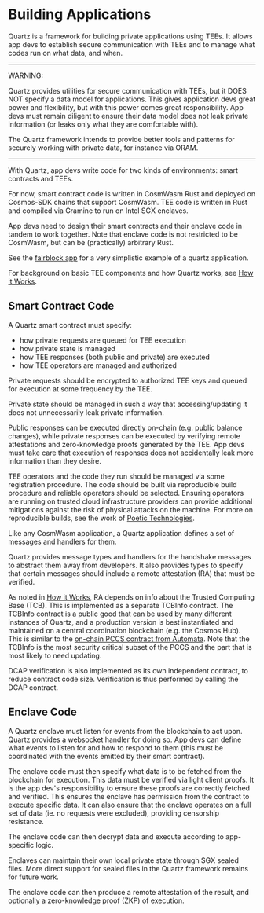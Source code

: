 # Building Applications

Quartz is a framework for building private applications using TEEs. 
It allows app devs to establish secure communication with TEEs
and to manage what codes run on what data, and when. 

---
WARNING:

Quartz provides utilities for secure communication with TEEs,
but it DOES NOT specify a data model for applications. This gives application
devs great power and flexibility, but with this power comes great
responsibility. App devs must remain diligent to ensure their data model does
not leak private information (or leaks only what they are comfortable with). 

The Quartz framework intends to provide better tools and patterns for securely
working with private data, for instance via ORAM.

---

With Quartz, app devs write code for two kinds of environments: smart contracts and TEEs. 

For now, smart contract code is written in CosmWasm Rust and deployed on Cosmos-SDK chains that support CosmWasm.
TEE code is written in Rust and compiled via Gramine to run on Intel SGX enclaves.

App devs need to design their smart contracts and their enclave code in tandem to work together. 
Note that enclave code is not restricted to be CosmWasm, but can be (practically) arbitrary Rust.

See the [fairblock app][fairblock_app] for a very simplistic example of a quartz
application.

For background on basic TEE components and how Quartz works, see [How it
Works][how_it_works].

## Smart Contract Code

A Quartz smart contract must specify:

- how private requests are queued for TEE execution 
- how private state is managed
- how TEE responses (both public and private) are executed 
- how TEE operators are managed and authorized

Private requests should be encrypted to authorized TEE keys and queued for
execution at some frequency by the TEE.

Private state should be managed in such a way that accessing/updating it does
not unnecessarily leak private information.

Public responses can be executed directly on-chain (e.g. public balance
changes), while private responses can be executed by verifying remote
attestations and zero-knowledge proofs generated by the TEE. App devs must take
care that execution of responses does not accidentally leak more information
than they desire.

TEE operators and the code they run should be managed via some registration procedure. 
The code should be built via reproducible build procedure and reliable operators
should be selected. Ensuring operators are running on trusted cloud
infrastructure providers can provide additional mitigations against the risk of
physical attacks on the machine. For more on reproducible builds, see the work
of [Poetic Technologies][poetic].

Like any CosmWasm application, a Quartz application defines a set of messages
and handlers for them.

Quartz provides message types and handlers for the handshake messages to
abstract them away from developers. It also provides types to specify that
certain messages should include a remote attestation (RA) that must be verified.

As noted in [How it Works][how_it_works], RA depends on info about the Trusted Computing
Base (TCB). This is implemented as a separate TCBInfo contract. The TCBInfo
contract is a public good that can be used by many different instances of
Quartz, and a production version is best instantiated and maintained on a
central coordination blockchain (e.g. the Cosmos Hub). This is similar to the
[on-chain PCCS contract from Automata][automata-pccs]. Note that the TCBInfo is the most security critical subset of
the PCCS and the part that is most likely to need updating. 

DCAP verification is also implemented as its own independent contract, to reduce
contract code size. Verification is thus performed by calling the DCAP contract.

## Enclave Code

A Quartz enclave must listen for events from the blockchain to act upon. Quartz
provides a websocket handler for doing so. App devs can define what events to
listen for and how to respond to them (this must be coordinated with the events
emitted by their smart contract).

The enclave code must then specify what data is to be fetched from the
blockchain for execution. This data must be verified via light client proofs.
It is the app dev's responsibility to ensure these proofs are correctly fetched and
verified. This ensures the enclave has permission from the contract to execute specific data. It can also ensure
that the enclave operates on a full set of data (ie. no requests were
excluded), providing censorship resistance.

The enclave code can then decrypt data and execute according to
app-specific logic. 

Enclaves can maintain their own local private state through SGX sealed files.
More direct support for sealed files in the Quartz framework remains for future
work.

The enclave code can then produce a remote attestation of the result, and
optionally a zero-knowledge proof (ZKP) of execution.


[fairblock_app]: /examples/fairblock
[how_it_works]: /docs/how_it_works.md
[poetic]: https://poeticte.ch/
[automata-pccs]: https://blog.ata.network/bringing-intel-sgx-pccs-on-chain-d5917878bf54
